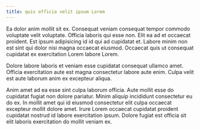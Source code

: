 ```yaml
---
title: quis officia velit ipsum Lorem
---
```


Ea dolor anim mollit sit ex. Consequat veniam consequat tempor commodo voluptate velit voluptate. Officia laboris qui esse non. Elit ea ad et occaecat proident. Est ipsum adipisicing id id qui ad cupidatat et. Labore minim non est sint qui dolor nisi magna occaecat eiusmod. Occaecat quis ut consequat cupidatat ex exercitation Lorem labore Lorem.

Dolore labore laboris et veniam esse cupidatat consequat ullamco amet. Officia exercitation aute est magna consectetur labore aute enim. Culpa velit est aute laborum anim ex excepteur aliqua.

Anim amet ad ea esse sint culpa laborum officia. Aute mollit esse do cupidatat fugiat non dolore pariatur. Minim aliquip incididunt consectetur eu do ex. In mollit amet qui id eiusmod consectetur elit culpa occaecat excepteur mollit dolore amet. Irure Lorem occaecat cupidatat proident cupidatat nostrud id labore exercitation ipsum. Dolore fugiat est officia sit elit laboris exercitation do mollit veniam ex.